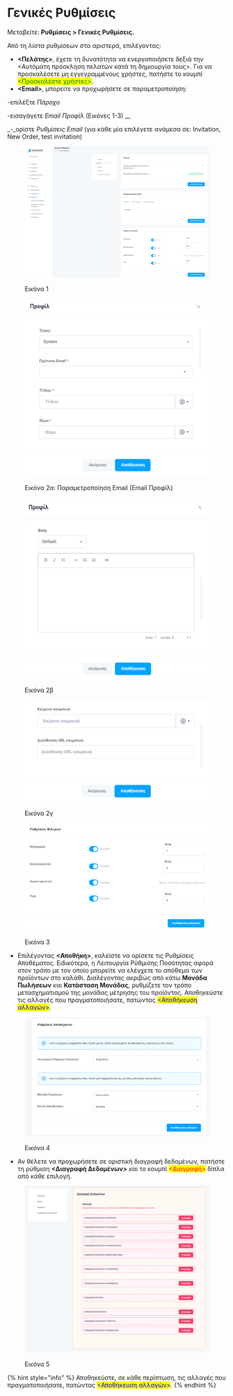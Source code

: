 # Γενικές Ρυθμίσεις

Μεταβείτε: **Ρυθμίσεις > Γενικές Ρυθμίσεις.**&#x20;

Από τη _λίστα_ ρυθμίσεων στα αριστερά, επιλέγοντας:

* **<Πελάτης>**, έχετε τη δυνατότητα να ενεργοποιήσετε δεξιά την <Αυτόματη πρόσκληση πελατών κατά τη δημιουργία τους>. Για να προσκαλέσετε μη εγγεγραμμένους χρήστες, πατήστε το κουμπί <mark style="color:green;"><Προσκαλέστε χρήστες></mark>.&#x20;
* **\<Email>**, μπορείτε να προχωρήσετε σε παραμετροποίηση:&#x20;

\-επιλέξτε _Πάροχο_

\-εισαγάγετε _Email Προφίλ_ (Εικόνες 1-3) __&#x20;

_-_ορίστε _Ρυθμίσεις Email_ (για κάθε μία επιλέγετε ανάμεσα σε: Invitation, New Order, test invitation)                                   &#x20;

<figure><img src="../.gitbook/assets/ScreenHunter 228.png" alt=""><figcaption><p>Εικόνα 1</p></figcaption></figure>

<div>

<figure><img src="../.gitbook/assets/ScreenHunter 231.png" alt=""><figcaption><p>Εικόνα 2α: Παραμετροποίηση Email (Email Προφίλ)</p></figcaption></figure>

 

<figure><img src="../.gitbook/assets/ScreenHunter 232.png" alt=""><figcaption><p>Εικόνα 2β</p></figcaption></figure>

 

<figure><img src="../.gitbook/assets/ScreenHunter 233.png" alt=""><figcaption><p>Εικόνα 2γ</p></figcaption></figure>

</div>

<figure><img src="../.gitbook/assets/ScreenHunter 234.png" alt=""><figcaption><p>Εικόνα 3</p></figcaption></figure>

* Επιλέγοντας **<Αποθήκη>**, καλείστε να ορίσετε τις Ρυθμίσεις Αποθέματος. Ειδικότερα, η Λειτουργία Ρύθμισης Ποσότητας αφορά στον τρόπο με τον οποίο μπορείτε να ελέγχετε το απόθεμα των προϊόντων στο καλάθι. Διαλέγοντας ακριβώς από κάτω **Μονάδα Πωλήσεων** και **Κατάσταση Μονάδας**, ρυθμίζετε τον τρόπο μετασχηματισμού της μονάδας μέτρησης του προϊόντος. Αποθηκεύστε τις αλλαγές που πραγματοποιήσατε, πατώντας <mark style="color:blue;"><Αποθήκευση αλλαγών></mark>.

<figure><img src="../.gitbook/assets/ScreenHunter 117 (1).png" alt=""><figcaption><p>Εικόνα 4</p></figcaption></figure>

* Αν θέλετε να προχωρήσετε σε οριστική διαγραφή δεδομένων, πατήστε τη ρύθμιση **<Διαγραφή Δεδομένων>** και το κουμπί <mark style="color:red;"><Διαγραφή></mark> δίπλα από κάθε επιλογή.

<figure><img src="../.gitbook/assets/ScreenHunter 120.png" alt=""><figcaption><p>Εικόνα 5</p></figcaption></figure>

{% hint style="info" %}
Αποθηκεύστε, σε κάθε περίπτωση, τις αλλαγές που πραγματοποιήσατε, πατώντας <mark style="color:blue;"><Αποθήκευση αλλαγών></mark>.
{% endhint %}
